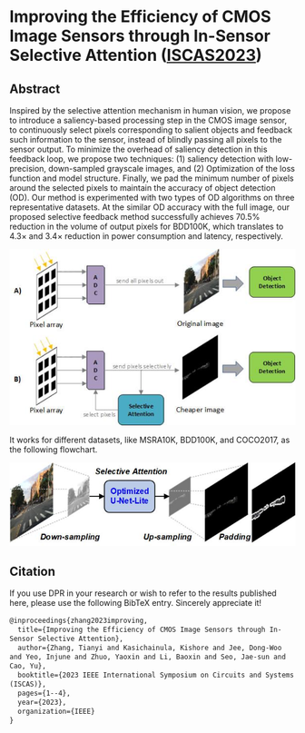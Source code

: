 # Improving the Efficiency of CMOS Image Sensors through In-Sensor Selective Attention ([ISCAS2023](https://ieeexplore.ieee.org/abstract/document/10181835/))

## Abstract
Inspired by the selective attention mechanism in human vision, we propose to introduce a saliency-based processing step in the CMOS image sensor, to continuously select pixels corresponding to salient objects and feedback such information to the sensor, instead of blindly passing all pixels to the sensor output. To minimize the overhead of saliency detection in this feedback loop, we propose two techniques: (1) saliency detection with low-precision, down-sampled grayscale images, and (2) Optimization of the loss function and model structure. Finally, we pad the minimum number of pixels around the selected pixels to maintain the accuracy of object detection (OD). Our method is experimented with two types of OD algorithms on three representative datasets. At the similar OD accuracy with the full image, our proposed selective feedback method successfully achieves 70.5% reduction in the volume of output pixels for BDD100K, which translates to 4.3× and 3.4× reduction in power consumption and latency, respectively.

![image](https://github.com/destiny301/selective-attention/blob/main/figures/intro.jpg)

It works for different datasets, like MSRA10K, BDD100K, and COCO2017, as the following flowchart.

![image](https://github.com/destiny301/selective-attention/blob/main/figures/flowchart.jpg)

## Citation
If you use DPR in your research or wish to refer to the results published here, please use the following BibTeX entry. Sincerely appreciate it!
```shell
@inproceedings{zhang2023improving,
  title={Improving the Efficiency of CMOS Image Sensors through In-Sensor Selective Attention},
  author={Zhang, Tianyi and Kasichainula, Kishore and Jee, Dong-Woo and Yeo, Injune and Zhuo, Yaoxin and Li, Baoxin and Seo, Jae-sun and Cao, Yu},
  booktitle={2023 IEEE International Symposium on Circuits and Systems (ISCAS)},
  pages={1--4},
  year={2023},
  organization={IEEE}
}
```
